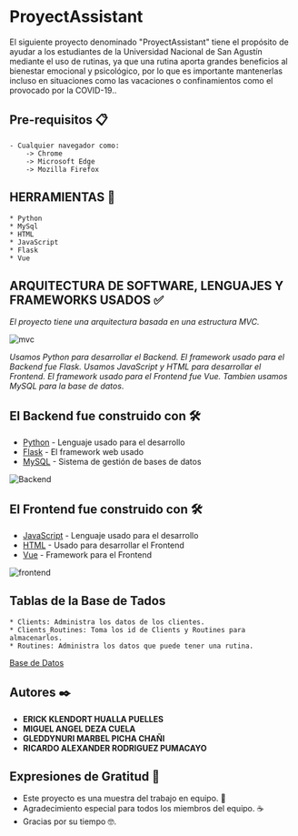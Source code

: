
# ProyectAssistant

El siguiente proyecto denominado "ProyectAssistant" tiene el propósito de ayudar a los estudiantes de la Universidad Nacional de San Agustín mediante el uso
de rutinas, ya que una rutina aporta grandes beneficios al bienestar emocional y psicológico, por lo que es importante mantenerlas incluso en situaciones como
las vacaciones o confinamientos como el provocado por la COVID-19..

## Pre-requisitos 📋

    - Cualquier navegador como:
		-> Chrome
		-> Microsoft Edge
		-> Mozilla Firefox

## HERRAMIENTAS 🚀

    * Python
    * MySql
    * HTML
    * JavaScript
    * Flask
    * Vue

## ARQUITECTURA DE SOFTWARE, LENGUAJES Y FRAMEWORKS USADOS ✅
_El proyecto tiene una arquitectura basada en una estructura MVC._


![mvc](https://user-images.githubusercontent.com/83198652/128783108-97b9af4f-b6ce-4cd3-ada8-adcae9b497ce.png)

_Usamos Python para desarrollar el Backend._
_El framework usado para el Backend fue Flask._
_Usamos JavaScript y HTML para desarrollar el Frontend._
_El framework usado para el Frontend fue Vue._
_Tambien usamos MySQL para la base de datos_.

## El Backend fue construido con 🛠️

* [Python](https://www.python.org/) - Lenguaje usado para el desarrollo
* [Flask](https://flask.palletsprojects.com/en/2.0.x/) - El framework web usado
* [MySQL](https://www.mysql.com/) - Sistema de gestión de bases de datos

![Backend](https://user-images.githubusercontent.com/83198652/128778278-0ae5b7c2-4c7c-4d21-8292-e462ccd4b6a1.png)

## El Frontend fue construido con 🛠️

* [JavaScript](https://www.w3schools.com/js/default.asp) - Lenguaje usado para el desarrollo
* [HTML](https://www.w3schools.com/html/default.asp) - Usado para desarrollar el Frontend
* [Vue](https://v3.vuejs.org/guide/introduction.html) - Framework para el Frontend

![frontend](https://user-images.githubusercontent.com/83198652/128801485-18c2b915-7717-4531-a937-a255dd6d8953.png)

## Tablas de la Base de Tados
	* Clients: Administra los datos de los clientes.
	* Clients_Routines: Toma los id de Clients y Routines para almacenarlos.
	* Routines: Administra los datos que puede tener una rutina.
[Base de Datos](https://github.com/ehuallap/PROYECTOFINAL_2A_DESARROLLO/tree/main/backend/mysql_scripts)


## Autores ✒️

* **ERICK KLENDORT HUALLA PUELLES** 
* **MIGUEL ANGEL DEZA CUELA** 
* **GLEDDYNURI MARBEL PICHA CHAÑI** 
* **RICARDO ALEXANDER RODRIGUEZ PUMACAYO**

## Expresiones de Gratitud 🎁

* Este proyecto es una muestra del trabajo en equipo. 📢
* Agradecimiento especial para todos los miembros del equipo. ☕
* Gracias por su tiempo 🤓.
